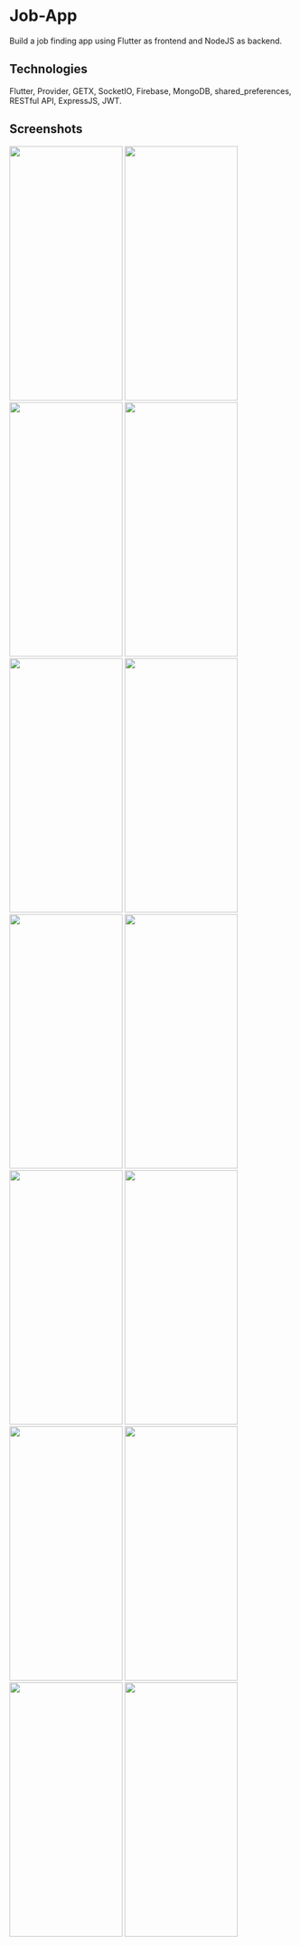 # Job-App
Build a job finding app using Flutter as frontend and NodeJS as backend.
## Technologies
Flutter, Provider, GETX, SocketIO, Firebase, MongoDB, shared_preferences, RESTful API, ExpressJS, JWT.
## Screenshots
<img src="https://github.com/user-attachments/assets/3d9817ed-d75e-4de1-9dc5-4aae56587fd6" width="200" height="450"/>
<img src="https://github.com/user-attachments/assets/36eeba1a-a538-40a0-ad50-ecfa02314238" width="200" height="450"/>
<img src="https://github.com/user-attachments/assets/7d2ce0ef-4c7a-4c8a-b953-ed3a9f199e1a" width="200" height="450"/>
<img src="https://github.com/user-attachments/assets/3c7ee2b2-6d59-4aa3-a322-d252d6cbef31" width="200" height="450"/>
<img src="https://github.com/user-attachments/assets/c04f9737-a2cb-4539-b9ec-a825b17fa414" width="200" height="450"/>
<img src="https://github.com/user-attachments/assets/b1641805-a84d-44c5-b86d-e40044b2d226" width="200" height="450"/>
<img src="https://github.com/user-attachments/assets/9799cfab-352c-4456-96ee-72c631b8e253" width="200" height="450"/>
<img src="https://github.com/user-attachments/assets/e862ff63-5584-47b4-986c-69c00c9fd40a" width="200" height="450"/>
<img src="https://github.com/user-attachments/assets/e7861f90-43f9-403b-ba21-4cce13dedf2d" width="200" height="450"/>
<img src="https://github.com/user-attachments/assets/e97c0d43-c2f2-4c5e-8cfa-f206599ece53" width="200" height="450"/>
<img src="https://github.com/user-attachments/assets/641e7686-a064-4a60-9ed9-1b70bdbb4598" width="200" height="450"/>
<img src="https://github.com/user-attachments/assets/6e1ca523-7933-452c-8fd3-e78bceded515" width="200" height="450"/>
<img src="https://github.com/user-attachments/assets/924dcaae-58fc-42be-9576-b50f5c9b0f5f" width="200" height="450"/>
<img src="https://github.com/user-attachments/assets/6b6c3159-e83f-418c-8173-29e068648226" width="200" height="450"/>
